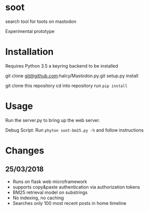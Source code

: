 # soot
search tool for toots on mastodon

Experimental prototype


# Installation

Requires Python 3.5
a keyring backend to be installed


git clone git@github.com:halcy/Mastodon.py.git
setup.py install

git clone this repository
cd into repository
run `pip install`

# Usage
Run the server.py to bring up the web server.

Debug Script: Run `phyton soot-bm25.py -h` and follow instructions

# Changes

## 25/03/2018

- Runs on flask web microframework
- supports copy&paste authentication via authorization tokens
- BM25 retrieval model on substrings
- No indexing, no caching
- Searches only 100 most recent posts in home timeline

